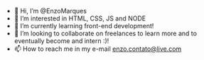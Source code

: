 - 👋 Hi, I’m @EnzoMarques
- 👀 I’m interested in HTML, CSS, JS and NODE
- 🌱 I’m currently learning front-end development!
- 💞️ I’m looking to collaborate on freelances to learn more and to eventually become and intern :)!
- 📫 How to reach me in my e-mail enzo.contato@live.com
